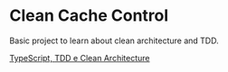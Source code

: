# Clean Cache Control

Basic project to learn about clean architecture and TDD.

[TypeScript, TDD e Clean Architecture](https://www.youtube.com/watch?v=7ylqtGk9bTo&list=PL9aKtVrF05DxIrtD3CuXGnzq8Q0IZ-t8J)